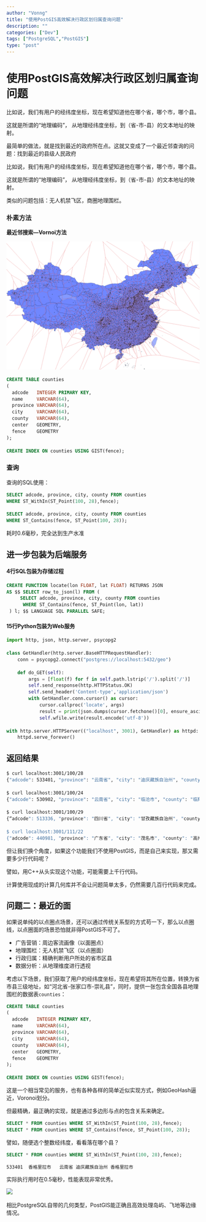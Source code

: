 ```yaml
---
author: "Vonng"
title: "使用PostGIS高效解决行政区划归属查询问题"
description: ""
categories: ["Dev"]
tags: ["PostgreSQL","PostGIS"]
type: "post"
---
```




# 使用PostGIS高效解决行政区划归属查询问题

比如说，我们有用户的经纬度坐标，现在希望知道他在哪个省，哪个市，哪个县。

这就是所谓的“地理编码”， 从地理经纬度坐标，到（省-市-县）的文本地址的映射。

最简单的做法，就是找到最近的政府所在点。这就又变成了一个最近邻查询的问题：找到最近的县级人民政府

比如说，我们有用户的经纬度坐标，现在希望知道他在哪个省，哪个市，哪个县。

这就是所谓的“地理编码”， 从地理经纬度坐标，到（省-市-县）的文本地址的映射。

类似的问题包括：无人机禁飞区，商圈地理围栏。





### 朴素方法

**最近邻搜索—Vornoi方法**



![vornoi](adcode-geodecode.assets/vornoi.png)



```sql
CREATE TABLE counties
(
  adcode   INTEGER PRIMARY KEY,
  name     VARCHAR(64),
  province VARCHAR(64),
  city     VARCHAR(64),
  county   VARCHAR(64),
  center   GEOMETRY,
  fence    GEOMETRY
);

CREATE INDEX ON counties USING GIST(fence);
```



### 查询

查询的SQL使用：

```sql
SELECT adcode, province, city, county FROM counties 
WHERE ST_WithIn(ST_Point(100, 28),fence);

SELECT adcode, province, city, county FROM counties 
WHERE ST_Contains(fence, ST_Point(100, 28));
```

耗时0.6毫秒，完全达到生产水准





## 进一步包装为后端服务

#### 4行SQL包装为存储过程

```sql
CREATE FUNCTION locate(lon FLOAT, lat FLOAT) RETURNS JSON 
AS $$ SELECT row_to_json(l) FROM (
     SELECT adcode, province, city, county FROM counties
      WHERE ST_Contains(fence, ST_Point(lon, lat))
 ) l; $$ LANGUAGE SQL PARALLEL SAFE;
```

#### 15行Python包装为Web服务

```python
import http, json, http.server, psycopg2

class GetHandler(http.server.BaseHTTPRequestHandler):
    conn = psycopg2.connect("postgres://localhost:5432/geo")

    def do_GET(self):
        args = [float(f) for f in self.path.lstrip('/').split('/')]
        self.send_response(http.HTTPStatus.OK)
        self.send_header('Content-type','application/json')
        with GetHandler.conn.cursor() as cursor:
            cursor.callproc('locate', args)
            result = print(json.dumps(cursor.fetchone()[0], ensure_ascii=False))
            self.wfile.write(result.encode('utf-8'))

with http.server.HTTPServer(("localhost", 3001), GetHandler) as httpd:
    httpd.serve_forever()
```





## 返回结果

```bash
$ curl localhost:3001/100/28
{"adcode": 533401, "province": "云南省", "city": "迪庆藏族自治州", "county": "香格里拉市"}

$ curl localhost:3001/100/24
{"adcode": 530902, "province": "云南省", "city": "临沧市", "county": "临翔区"}

$ curl localhost:3001/100/29
{“adcode": 513336, "province": "四川省", "city": "甘孜藏族自治州", "county": "乡城县"}

$ curl localhost:3001/111/22
{"adcode": 440981, "province": "广东省", "city": "茂名市", "county": "高州市"}

```

但让我们换个角度，如果这个功能我们不使用PostGIS，而是自己来实现，那又需要多少行代码呢？

譬如，用C++从头实现这个功能，可能需要上千行代码。

计算使用现成的计算几何库并不会让问题简单太多，仍然需要几百行代码来完成。







## 问题二：最近的面

如果说单纯的以点圈点场景，还可以通过传统关系型的方式苟一下，那么以点圈线，以点圈面的场景恐怕就非得PostGIS不可了。

- 广告营销：周边客流画像（以面圈点）
- 地理围栏：无人机禁飞区（以点圈面）
- 行政归属：精确判断用户所处的省市区县
- 数据分析：从地理维度进行透视

考虑以下场景，我们获取了用户的经纬度坐标，现在希望将其所在位置，转换为省市县三级地址，如“河北省-张家口市-崇礼县”，同时，提供一张包含全国各县地理围栏的数据表`counties`：

```sql
CREATE TABLE counties
(
  adcode   INTEGER PRIMARY KEY,
  name     VARCHAR(64),
  province VARCHAR(64),
  city     VARCHAR(64),
  county   VARCHAR(64),
  center   GEOMETRY,
  fence    GEOMETRY
);

CREATE INDEX ON counties USING GIST(fence);
```

这是一个相当常见的服务，也有各种各样的简单近似实现方式，例如GeoHash逼近，Voronoi划分。

但最精确，最正确的实现，就是通过多边形与点的包含关系来确定。

```sql
SELECT * FROM counties WHERE ST_WithIn(ST_Point(100, 28),fence);
SELECT * FROM counties WHERE ST_Contains(fence, ST_Point(100, 28));
```

譬如，随便选个整数经纬度，看看落在哪个县？

```sql
SELECT * FROM counties WHERE ST_WithIn(ST_Point(100, 28),fence);
```

```
533401	香格里拉市	云南省	迪庆藏族自治州	香格里拉市
```

实际执行用时在0.5毫秒，性能表现非常优秀。

![](img/explain-locate.png)

相比PostgreSQL自带的几何类型，PostGIS能正确且高效处理岛屿、飞地等边缘情况。

